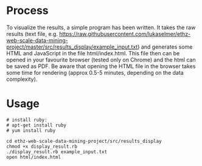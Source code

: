 # Process

To visualize the results, a simple program has been written. It takes the raw results (text file, e.g. https://raw.githubusercontent.com/lukaselmer/ethz-web-scale-data-mining-project/master/src/results_display/example_input.txt) and generates some HTML and JavaScript in the file html/index.html. This file then can be opened in your favourite browser (tested only on Chrome) and the html can be saved as PDF. Be aware that opening the HTML file in the browser takes some time for rendering (approx 0.5-5 minutes, depending on the data complexity).

# Usage

```
# install ruby:
# apt-get install ruby
# yum install ruby

cd ethz-web-scale-data-mining-project/src/results_display
chmod +x display_result.rb
./display_result.rb example_input.txt
open html/index.html
```
